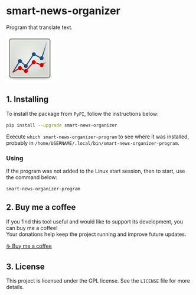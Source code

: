 # smart-news-organizer

Program that translate text.

![logo](https://raw.githubusercontent.com/trucomanx/SmartNewsOrganizer/main/src/smart_news_organizer/icons/logo.png)

## 1. Installing

To install the package from `PyPI`, follow the instructions below:


```bash
pip install --upgrade smart-news-organizer
```

Execute `which smart-news-organizer-program` to see where it was installed, probably in `/home/USERNAME/.local/bin/smart-news-organizer-program`.

### Using

If the program was not added to the Linux start session, then to start, use the command below:

```bash
smart-news-organizer-program
```

## 2. Buy me a coffee

If you find this tool useful and would like to support its development, you can buy me a coffee!  
Your donations help keep the project running and improve future updates.  

[☕ Buy me a coffee](https://ko-fi.com/trucomanx) 

## 3. License

This project is licensed under the GPL license. See the `LICENSE` file for more details.
